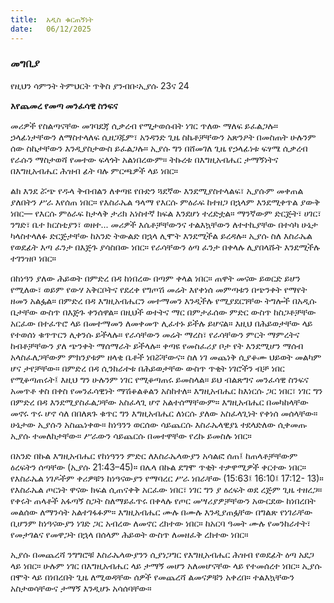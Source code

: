 ```yaml
---
title:  አዲስ ቁርጠኝነት
date:   06/12/2025
---
```


### መግቢያ

የዚህን ሳምንት ትምህርት ጥቅስ ያንብቡ፡ኢያሱ 23ና 24

**እየጨመረ የመጣ መንፈሳዊ ስንፍና**

መሪዎች የስልጣናቸው መገባደጃ ሲቃረብ የሚታወሱበት ነገር ጥለው ማለፍ ይፈልጋሉ። ኃላፊነታቸውን ለማስተላለፍ ሲዘጋጁም፣ አንዳንድ ጊዜ ስኬቶቻቸውን አጽንዖት በመስጠት ሁሉንም ሰው ስኬታቸውን እንዲያስታውስ ይፈልጋሉ። ኢያሱ ግን በሸመገለ ጊዜ የኃላፊነቱ ፍፃሜ ሲቃረብ የራሱን ማስታወሻ የመተው ፍላጎት አልነበረውም። ትኩረቱ በእግዚአብሔር ታማኝነትና በእግዚአብሔር ሕዝብ ፊት ባሉ ምርጫዎች ላይ ነበር።

ልክ እንደ ሯጭ የዱላ ቅብብልን ለቀጣዩ የቡድን ጓደኛው እንደሚያስተላልፍ፣ ኢያሱም መቀጠል ያለበትን ሥራ እየሰጠ ነበር። የእስራኤል ዓላማ የእርሱ ምዕራፍ ከተዘጋ በኋላም እንደሚቀጥል ያውቅ ነበር— የእርሱ ምዕራፍ ከታላቅ ታሪክ አነስተኛ ክፍል እንደሆነ ተረድቷል። ማንኛውም ድርጅት፣ ሀገር፣ ንግድ፣ ቤተ ክርስቲያን፣ ወዘተ... መሪዎች እሴቶቻቸውንና ተልእኳቸውን ለተተኪያቸው በተሳካ ሁኔታ ካላስተላለፉ ድርጅታቸው ከአንድ ትውልድ በኋላ ሊሞት እንደሚችል ይረዳሉ። ኢያሱ ስለ እስራኤል የወደፊት እጣ ፈንታ በእጅጉ ያሳስበው ነበር። የራሳቸውን ዕጣ ፈንታ በቀላሉ ሊያበላሹት እንደሚችሉ ተገንዝቦ ነበር።

በከነዓን ያለው ሕይወት በምድረ በዳ ከነበረው በጣም ቀላል ነበር። ጠዋት መናው ይወርድ ይሆን የሚለው፣ ወይም የውሃ አቅርቦትና የደረቀ የግጦሽ መሬት እየቀነሰ መምጣቱን በጭንቀት የማየት ዘመን አልፏል። በምድረ በዳ እግዚአብሔርን መተማመን እንዲችሉ የሚያደርገቸው ትግሎች በአዲሱ ቤታቸው ውስጥ በእጅጉ ቀንሰዋል። በዚህች ወተትና ማር በምታፈሰው  ምድር ውስጥ ከስጋቶቻቸው አርፈው በተፈጥሮ ላይ በመተማመን ለመቀመጥ ሊፈተኑ ይችሉ ይሆናል። እዚህ በሕይወታቸው ላይ የተወሰነ ቁጥጥርን ሊቀንሱ ይችላሉ። የራሳቸውን መሬት ማረስ፣ የራሳቸውን ምርት ማምረትና ከብቶቻቸውን ያለ ጭንቀት ማሰማራት ይችላሉ። ቀጣዩ የመስፈሪያ ቦታ የት እንደሚሆን ማሰብ አላስፈለጋቸውም ምክንያቱም ዘላቂ ቤቶች ነበሯቸውና። ስለ ነገ መጨነቅ ሲያቆሙ ህይወት መልካም ሆና ታየቻቸው። በምድረ በዳ ሲንከራተቱ በሕይወታቸው ውስጥ ጥቂት ነገሮችን ብቻ ነበር የሚቆጣጠሩት፤ እዚህ ግን ሁሉንም ነገር የሚቆጣጠሩ ይመስላል። ይህ ብልጽግና መንፈሳዊ ስንፍና አመጥቶ ቀስ በቀስ የመንፈሳዊነት ማሽቆልቆልን አስከተለ። እግዚአብሔር ከእነርሱ ጋር ነበር፣ ነገር ግን በምድረ በዳ እንደሚያስፈልጋቸው አስፈላጊ ሆኖ አልተሰማቸውም። እግዚአብሔር በመካከላቸው መኖሩ ጥሩ ሆኖ ሳለ በበለጸጉ ቁጥር ግን እግዚአብሔር ለነርሱ ያለው አስፈላጊነት የቀነሰ መሰላቸው። ሁኔታው ኢያሱን አስጨነቀው። ከነዓንን ወርሰው ሳይጨርሱ እስራኤላዊያኔ ተደላድለው ሲቀመጡ ኢያሱ ተመለከታቸው። ሥራውን ሳይጨርሱ በመተዋቸው የረኩ ይመስሉ ነበር።

በአንድ በኩል እግዚአብሔር የከነዓንን ምድር ለእስራኤላውያን አሳልፎ ሰጠ፤ ከጠላቶቻቸውም ዕረፍትን ሰጣቸው (ኢያሱ 21:43–45)። በሌላ በኩል ደግሞ ጥቂት ተቃዋሚዎች ቀርተው ነበር። የእስራኤል ነገዶችም ቀሪዎቹን ከነዓናውያን የማባረር ሥራ ነበራቸው (15:63፤ 16:10፤ 17:12- 13)። የእስራኤል ጦርነት ዋናው ክፍል ሲጠናቀቅ አርፈው ነበር፣ ነገር ግን ያ ዕረፍት ወደ ረጅም ጊዜ ተዘረጋ። የቀሩት ጠላቶች አፋጣኝ ስጋት ስለማይፈጥሩ በቀላሉ የጦር መሣሪያዎቻቸውን አውርደው ከነበረበት መልሰው ለማንሳት አልተገፋፉም። እግዚአብሔር ሙሉ በሙሉ እንዲያጠፏቸው በግልጽ የነገራቸው ቢሆንም ከነዓናውያን ነገድ ጋር አብረው ለመኖር ረክተው ነበር። ከአርባ ዓመት ሙሉ የመንከራተት፣ የመታገልና የመዋጋት በኋላ በሰላም ሕይወት ውስጥ ለመዘፈቅ ረክተው ነበር።

ኢያሱ በመጨረሻ ንግግሮቹ እስራኤላውያንን ሲያነጋግር የእግዚአብሔር ሕዝብ የወደፊት ዕጣ አደጋ ላይ ነበር። ሁሉም ነገር በእግዚአብሔር ላይ ታማኝ መሆን አለመሆናቸው ላይ የተመሰረተ ነበር። ኢያሱ በሞት ላይ በነበረበት ጊዜ ለሚወዳቸው ሰዎች የመጨረሻ ልመናዎቹን አቀረበ። ተልእኳቸውን አስታወሳቸውና ታማኝ እንዲሆኑ አሳሰባቸው።